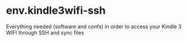 env.kindle3wifi-ssh
===================

Everything needed (software and confs) in order to access your Kindle 3 WIFI through SSH and sync files
